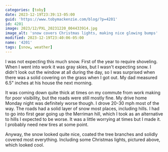 ```yaml
---
categories: [toby]
date: 2023-12-19T23:39:13-05:00
guid: 'https://www.tobymackenzie.com/blog/?p=4201'
id: 4201
image: 2023/12/PXL_20231220_004433914.jpg
image_alt: 'snow covers Christmas lights, making nice glowing bumps'
modified: 2023-12-19T23:40:06-05:00
name: '4201'
tags: [snow, weather]
---
```


I was not expecting this much snow.  First of the year to require shoveling.<!--more-->  When I went into work it was gray skies, but I wasn't expecting snow.  I didn't look out the window at all during the day, so I was surprised when there was a solid covering on the grass when I got out.  My dad measured 6.5" inches at his house the next morning.

It was coming down quite thick at times on my commute from work making for poor visibility, but the roads were still mostly fine. My drive home Monday night was definitely worse though.  I drove 20-30 mph most of the way.  The roads had a solid layer of snow most places, including hills.  I had to go into first gear going up the Merriman hill, which I took as an alternative to hills I expected to be worse.  It was a little worrying at times but I made it.  I probably need new tires at some point.

Anyway, the snow looked quite nice, coated the tree branches and solidly covered most everything.  Including some Christmas lights, pictured above, which looked cool.
